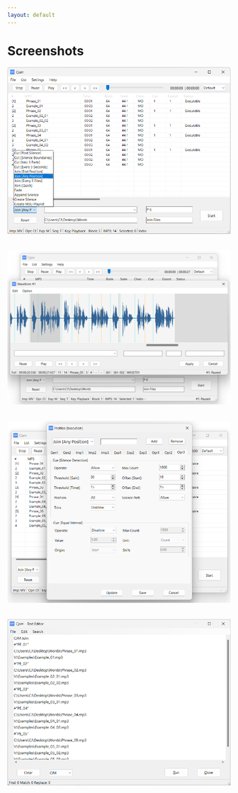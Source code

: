 ```yaml
---
layout: default
---
```


# Screenshots
<a href="img/ss01.png"><img src="img/ss01.png" alt="Screenshot01" width="700px"></a>  
<br>  
<a href="img/ss02.png"><img src="img/ss02.png" alt="Screenshot02" width="700px"></a>  
<br>  
<a href="img/ss03.png"><img src="img/ss03.png" alt="Screenshot03" width="700px"></a>  
<br>  
<a href="img/ss04.png"><img src="img/ss04.png" alt="Screenshot04" width="700px"></a>  
